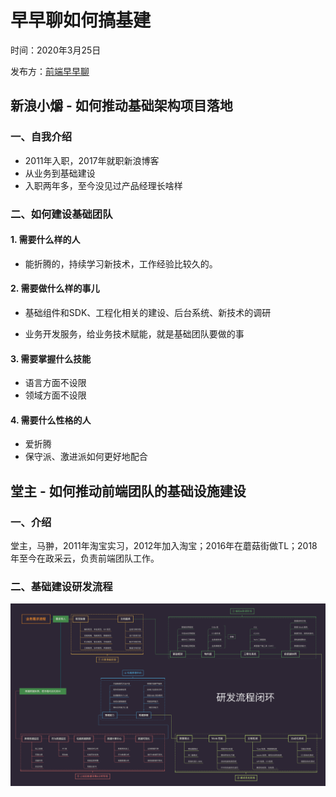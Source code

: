 # 早早聊如何搞基建

时间：2020年3月25日

发布方：[前端早早聊](https://www.yuque.com/zaotalk/posts/s2ppt#INUV5)

## 新浪小爝 - 如何推动基础架构项目落地

### 一、自我介绍

- 2011年入职，2017年就职新浪博客
- 从业务到基础建设
- 入职两年多，至今没见过产品经理长啥样

### 二、如何建设基础团队

#### 1. 需要什么样的人

- 能折腾的，持续学习新技术，工作经验比较久的。

#### 2. 需要做什么样的事儿

- 基础组件和SDK、工程化相关的建设、后台系统、新技术的调研

- 业务开发服务，给业务技术赋能，就是基础团队要做的事

#### 3. 需要掌握什么技能

- 语言方面不设限
- 领域方面不设限

#### 4. 需要什么性格的人

- 爱折腾
- 保守派、激进派如何更好地配合

## 堂主 - 如何推动前端团队的基础设施建设

### 一、介绍

堂主，马翀，2011年淘宝实习，2012年加入淘宝；2016年在蘑菇街做TL；2018年至今在政采云，负责前端团队工作。

###  二、基础建设研发流程

![](stream.png)

